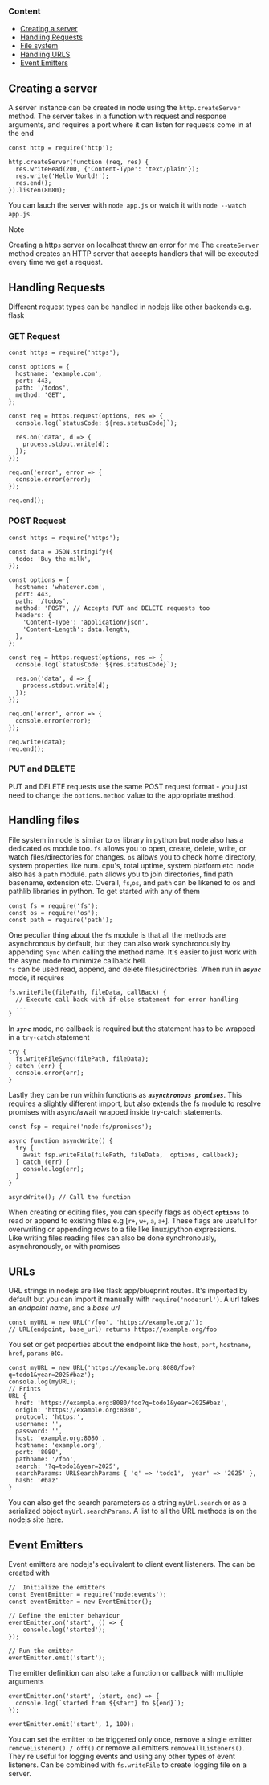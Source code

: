 ### Content
- [Creating a server](#creating-a-server)
- [Handling Requests](#handling-requests)
- [File system](#handling-files)
- [Handling URLS](#urls)
- [Event Emitters](#event-emitters)


## Creating a server
A server instance can be created in node using the `http.createServer` method. The server takes in a function with request and response 
arguments, and requires a port where it can listen for requests come in at the end
```JS
const http = require('http');

http.createServer(function (req, res) {
  res.writeHead(200, {'Content-Type': 'text/plain'});
  res.write('Hello World!');
  res.end();
}).listen(8080);
```
You can lauch the server with `node app.js` or watch it with `node --watch app.js`. 
> [!Note]
> Creating a http`s` server on localhost threw an error for me
The `createServer` method creates an HTTP server that accepts handlers that will be executed every time we get a request.

## Handling Requests
Different request types can be handled in nodejs like other backends e.g. flask

### GET Request
```JS
const https = require('https');

const options = {
  hostname: 'example.com',
  port: 443,
  path: '/todos',
  method: 'GET',
};

const req = https.request(options, res => {
  console.log(`statusCode: ${res.statusCode}`);

  res.on('data', d => {
    process.stdout.write(d);
  });
});

req.on('error', error => {
  console.error(error);
});

req.end();
```

### POST Request
```JS
const https = require('https');

const data = JSON.stringify({
  todo: 'Buy the milk',
});

const options = {
  hostname: 'whatever.com',
  port: 443,
  path: '/todos',
  method: 'POST', // Accepts PUT and DELETE requests too
  headers: {
    'Content-Type': 'application/json',
    'Content-Length': data.length,
  },
};

const req = https.request(options, res => {
  console.log(`statusCode: ${res.statusCode}`);

  res.on('data', d => {
    process.stdout.write(d);
  });
});

req.on('error', error => {
  console.error(error);
});

req.write(data);
req.end();
```

### PUT and DELETE
PUT and DELETE requests use the same POST request format - you just need to change the `options.method` value to the appropriate method.


## Handling files
File system in node is similar to `os` library in python but node also has a dedicated `os` module too. `fs` allows you to open, create, delete, 
write, or watch files/directories for changes. `os` allows you to check home directory, system properties like num. cpu's, total uptime, system 
platform etc. node also has a `path` module. `path` allows you to join directories, find path basename, extension etc. Overall, `fs`,`os`, and 
`path` can be likened to os and pathlib libraries in python. To get started with any of them
```JS
const fs = require('fs');
const os = require('os');
const path = require('path');
```
One peculiar thing about the `fs` module is that all the methods are asynchronous by default, but they can also work synchronously by appending 
`Sync` when calling the method name. It's easier to just work with the async mode to minimize callback hell. <br>
`fs` can be used read, append, and delete files/directories. When run in ***`async`*** mode, it requires 
```JS
fs.writeFile(filePath, fileData, callBack) {
  // Execute call back with if-else statement for error handling
  ...
}
```
In ***`sync`*** mode, no callback is required but the statement has to be wrapped in a `try-catch` statement
```JS
try {
  fs.writeFileSync(filePath, fileData);
} catch (err) {
  console.error(err);
}
```
Lastly they can be run within functions as ***`asynchronous promises`***. This requires a slightly different import, but also extends 
the fs module to resolve promises with async/await wrapped inside try-catch statements.
```JS
const fsp = require('node:fs/promises');

async function asyncWrite() {
  try {
    await fsp.writeFile(filePath, fileData,  options, callback);
  } catch (err) {
    console.log(err);
  }
}

asyncWrite(); // Call the function
```
When creating or editing files, you can specify flags as object **`options`** to read or append to existing files e.g [`r+`, `w+`, `a`, `a+`]. 
These flags are useful for overwriting or appending rows to a file like linux/python expressions. <br>
Like writing files reading files can also be done synchronously, asynchronously, or with promises


## URLs
URL strings in nodejs are like flask app/blueprint routes. It's imported by default but you can import it manually with 
`require('node:url')`. A url takes an *endpoint name*, and a *base url*
```JS
const myURL = new URL('/foo', 'https://example.org/');
// URL(endpoint, base_url) returns https://example.org/foo 
```
You set or get properties about the endpoint like the `host`, `port`, `hostname`, `href`, `params` etc. 
```JS
const myURL = new URL('https://example.org:8080/foo?q=todo1&year=2025#baz');
console.log(myURL);
// Prints 
URL {
  href: 'https://example.org:8080/foo?q=todo1&year=2025#baz',
  origin: 'https://example.org:8080',
  protocol: 'https:',
  username: '',
  password: '',
  host: 'example.org:8080',
  hostname: 'example.org',
  port: '8080',
  pathname: '/foo',
  search: '?q=todo1&year=2025',
  searchParams: URLSearchParams { 'q' => 'todo1', 'year' => '2025' },
  hash: '#baz'
}
```
You can also get the search parameters as a string `myUrl.search` or as a serialized object `myUrl.searchParams`. A list to all 
the URL methods is on the nodejs site [here](https://nodejs.org/api/url.html#url_the_whatwg_url_api).


## Event Emitters
Event emitters are nodejs's equivalent to client event listeners. The can be created with 
```JS
//  Initialize the emitters
const EventEmitter = require('node:events');
const eventEmitter = new EventEmitter();

// Define the emitter behaviour
eventEmitter.on('start', () => {
    console.log('started');
});

// Run the emitter
eventEmitter.emit('start');
```
The emitter definition can also take a function or callback with multiple arguments
```JS
eventEmitter.on('start', (start, end) => {
  console.log(`started from ${start} to ${end}`);
});

eventEmitter.emit('start', 1, 100);
```
You can set the emitter to be triggered only once, remove a single emitter `removeListener() / off()` or remove all emitters 
`removeAllListeners()`. They're useful for logging events and using any other types of event listeners. Can be combined with 
`fs.writeFile` to create logging file on a server.